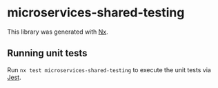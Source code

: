 # microservices-shared-testing

This library was generated with [Nx](https://nx.dev).

## Running unit tests

Run `nx test microservices-shared-testing` to execute the unit tests via [Jest](https://jestjs.io).

